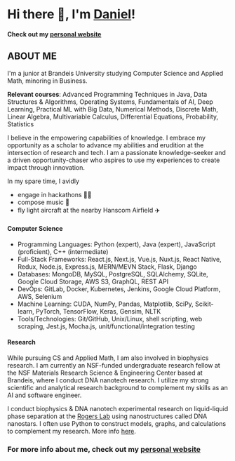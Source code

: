 # Hi there 👋, I'm [Daniel](https://www.linkedin.com/in/danielhariyanto/)!
#### Check out my [personal website](https://danielhariyanto.github.io/)

## ABOUT ME
I'm a junior at Brandeis University studying Computer Science and Applied Math, minoring in Business.

<b>Relevant courses</b>: Advanced Programming Techniques in Java, Data Structures & Algorithms, Operating Systems, Fundamentals of AI, Deep Learning, Practical ML with Big Data, Numerical Methods, Discrete Math, Linear Algebra, Multivariable Calculus, Differential Equations, Probability, Statistics

I believe in the empowering capabilities of knowledge. I embrace my opportunity as a scholar to advance my abilities and erudition at the intersection of research and tech. I am a passionate knowledge-seeker and a driven opportunity-chaser who aspires to use my experiences to create impact through innovation.

In my spare time, I avidly
- engage in hackathons 👨‍💻
- compose music 🎹
- fly light aircraft at the nearby Hanscom Airfield ✈️

#### Computer Science
- Programming Languages: Python (expert), Java (expert), JavaScript (proficient), C++ (intermediate)
- Full-Stack Frameworks: React.js, Next.js, Vue.js, Nuxt.js, React Native, Redux, Node.js, Express.js, MERN/MEVN Stack, Flask, Django
- Databases: MongoDB, MySQL, PostgreSQL, SQLAlchemy, SQLite, Google Cloud Storage, AWS S3, GraphQL, REST API
- DevOps: GitLab, Docker, Kubernetes, Jenkins, Google Cloud Platform, AWS, Selenium
- Machine Learning: CUDA, NumPy, Pandas, Matplotlib, SciPy, Scikit-learn, PyTorch, TensorFlow, Keras, Gensim, NLTK
- Tools/Technologies: Git/GitHub, Unix/Linux, shell scripting, web scraping, Jest.js, Mocha.js, unit/functional/integration testing

#### Research
While pursuing CS and Applied Math, I am also involved in biophysics research. I am currently an NSF-funded undergraduate research fellow at the NSF Materials Research Science & Engineering Center based at Brandeis, where I conduct DNA nanotech research. I utilize my strong scientific and analytical research background to complement my skills as an AI and software engineer.

I conduct biophysics & DNA nanotech experimental research on liquid-liquid phase separation at the [Rogers Lab](http://www.rogers-lab.com/) using nanostructures called DNA nanostars. I often use Python to construct models, graphs, and calculations to complement my research. More info [here](https://github.com/danielhariyanto/SummerResearch).

### For more info about me, check out my [personal website](https://danielhariyanto.github.io/)
